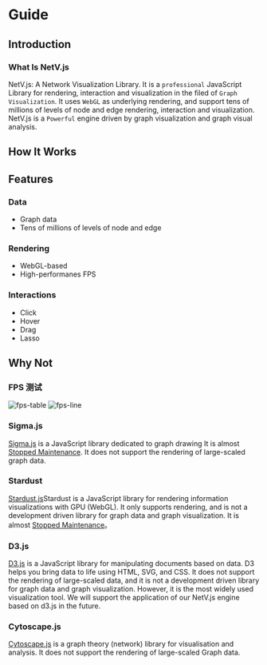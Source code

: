 # Guide

## Introduction

### What Is NetV.js

NetV.js: A Network Visualization Library.
It is a `professional` JavaScript Library for rendering, interaction and visualization in the filed of `Graph Visualization`.
It uses `WebGL` as underlying rendering, and support tens of millions of levels of node and edge rendering, interaction and visualization.
NetV.js is a `Powerful` engine driven by graph visualization and graph visual analysis.

## How It Works

## Features

### Data

-   Graph data
-   Tens of millions of levels of node and edge

### Rendering

-   WebGL-based
-   High-performanes FPS

### Interactions

-   Click
-   Hover
-   Drag
-   Lasso

<!-- ### 布局

-   多种图布局支持
-   服务器端计算

### 可视化

-   可视化组件

### 可视分析

-   可视分析套件 -->

## Why Not

### FPS 测试

<img :src="$withBase('/fps-table.jpg')" alt="fps-table">
<img :src="$withBase('/fps-line.jpg')" alt="fps-line">

### Sigma.js

[Sigma.js](http://sigmajs.org/) is a JavaScript library dedicated to graph drawing
It is almost [Stopped Maintenance](https://github.com/jacomyal/sigma.js/releases/). It does not support the rendering of large-scaled graph data.

### Stardust

[Stardust.js](https://stardustjs.github.io/)Stardust is a JavaScript library for rendering information visualizations with GPU (WebGL).
It only supports rendering, and is not a development driven library for graph data and graph visualization.
It is almost [Stopped Maintenance](https://github.com/stardustjs/)。

### D3.js

[D3.js](https://d3js.org/) is a JavaScript library for manipulating documents based on data. D3 helps you bring data to life using HTML, SVG, and CSS.
It does not support the rendering of large-scaled data, and it is not a development driven library for graph data and graph visualization.
However, it is the most widely used visualization tool. We will support the application of our NetV.js engine based on d3.js in the future.

### Cytoscape.js

[Cytoscape.js](https://js.cytoscape.org/) is a graph theory (network) library for visualisation and analysis.
It does not support the rendering of large-scaled Graph data.
